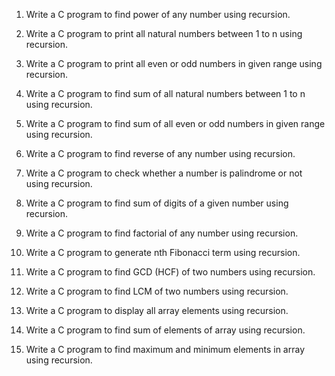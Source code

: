 1. Write a C program to find power of any number using recursion.

2. Write a C program to print all natural numbers between 1 to n using recursion.

3. Write a C program to print all even or odd numbers in given range using recursion.

4. Write a C program to find sum of all natural numbers between 1 to n using recursion.

5. Write a C program to find sum of all even or odd numbers in given range using recursion.

6. Write a C program to find reverse of any number using recursion.

7. Write a C program to check whether a number is palindrome or not using recursion.

8. Write a C program to find sum of digits of a given number using recursion.

9. Write a C program to find factorial of any number using recursion.

10. Write a C program to generate nth Fibonacci term using recursion.

11. Write a C program to find GCD (HCF) of two numbers using recursion.

12. Write a C program to find LCM of two numbers using recursion.

13. Write a C program to display all array elements using recursion.

14. Write a C program to find sum of elements of array using recursion.

15. Write a C program to find maximum and minimum elements in array using recursion.